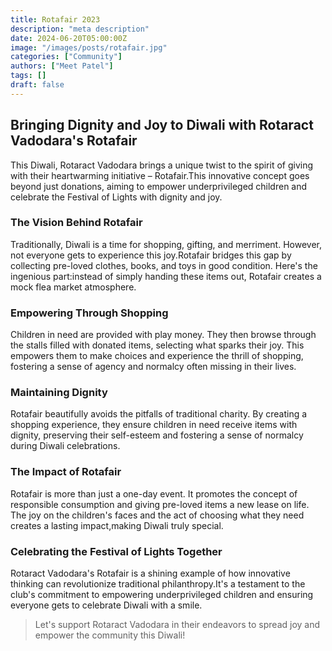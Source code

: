 ```yaml
---
title: Rotafair 2023
description: "meta description"
date: 2024-06-20T05:00:00Z
image: "/images/posts/rotafair.jpg"
categories: ["Community"]
authors: ["Meet Patel"]
tags: []
draft: false
---
```


## Bringing Dignity and Joy to Diwali with Rotaract Vadodara's Rotafair

This Diwali, Rotaract Vadodara brings a unique twist to the spirit of giving with their heartwarming initiative – Rotafair.This innovative concept goes beyond just donations, aiming to empower underprivileged children and celebrate the Festival of Lights with dignity and joy.

### The Vision Behind Rotafair

Traditionally, Diwali is a time for shopping, gifting, and merriment. However, not everyone gets to experience this joy.Rotafair bridges this gap by collecting pre-loved clothes, books, and toys in good condition. Here's the ingenious part:instead of simply handing these items out, Rotafair creates a mock flea market atmosphere.

### Empowering Through Shopping

Children in need are provided with play money. They then browse through the stalls filled with donated items, selecting what sparks their joy. This empowers them to make choices and experience the thrill of shopping, fostering a sense of agency and normalcy often missing in their lives.

### Maintaining Dignity

Rotafair beautifully avoids the pitfalls of traditional charity. By creating a shopping experience, they ensure children in need receive items with dignity, preserving their self-esteem and fostering a sense of normalcy during Diwali celebrations.

### The Impact of Rotafair

Rotafair is more than just a one-day event. It promotes the concept of responsible consumption and giving pre-loved items a new lease on life. The joy on the children's faces and the act of choosing what they need creates a lasting impact,making Diwali truly special.

### Celebrating the Festival of Lights Together

Rotaract Vadodara's Rotafair is a shining example of how innovative thinking can revolutionize traditional philanthropy.It's a testament to the club's commitment to empowering underprivileged children and ensuring everyone gets to celebrate Diwali with a smile.

> Let's support Rotaract Vadodara in their endeavors to spread joy and empower the community this Diwali!
